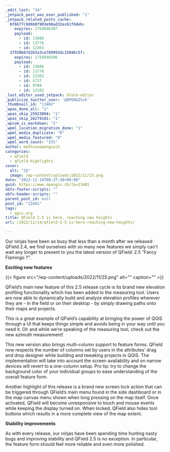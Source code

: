 ```yaml
---
_edit_last: "34"
_jetpack_post_was_ever_published: "1"
_jetpack_related_posts_cache:
  8f6677c9d6b0f903e98ad32ec61f8deb:
    expires: 1759946307
    payload:
      - id: 13686
      - id: 13776
      - id: 12363
  37550b67d263a3ce789993dc25046c5f:
    expires: 1759940306
    payload:
      - id: 13686
      - id: 13776
      - id: 12363
      - id: 4737
      - id: 9700
      - id: 12102
_last_editor_used_jetpack: block-editor
_publicize_twitter_user: '@OPENGISch'
_thumbnail_id: "13402"
_wpas_done_all: "1"
_wpas_skip_25923094: "1"
_wpas_skip_26279181: "1"
_wpcom_is_markdown: "1"
_wpml_location_migration_done: "1"
_wpml_media_duplicate: "0"
_wpml_media_featured: "0"
_wpml_word_count: "331"
author: mathieuopengisch
categories:
  - qfield
  - qfield-highlights
cover:
  alt: "25"
  image: /wp-content/uploads/2022/11/25.png
date: "2022-11-14T09:37:38+00:00"
guid: https://www.opengis.ch/?p=13401
obfx-footer-scripts: ""
obfx-header-scripts: ""
parent_post_id: null
post_id: "13401"
tags:
  - qgis.org
title: QField 2.5 is here, reaching new heights
url: /2022/11/14/qfield-2-5-is-here-reaching-new-heights/

---
```

Our ninjas have been so busy that less than a month after we released QField 2.4, we find ourselves with so many new features we simply can't wait any longer to present to you the latest version of QField: 2.5 "Fancy Flamingo ?”.

**Exciting new features**

{{< figure src="/wp-content/uploads/2022/11/25.png" alt="" caption="" >}}

QField’s main new feature of this 2.5 release cycle is its brand new elevation profiling functionality which has been added to the measuring tool. Users are now able to dynamically build and analyze elevation profiles wherever they are - in the field or on their desktop - by simply drawing paths onto their maps and projects.

This is a great example of QField’s capability at bringing the power of QGIS through a UI that keeps things simple and avoids being in your way until you need it. Oh and while we’re speaking of the measuring tool, check out the new azimuth measurement!

This new version also brings multi-column support to feature forms. QField now respects the number of columns set by users in the attributes’ drag and drop designer while building and tweaking projects in QGIS. The implementation will take into account the screen availability and on narrow devices will revert to a one-column setup. Pro tip: try to change the background color of your individual groups to ease understanding of the overall feature form.

Another highlight of this release is a brand new screen lock action that can be triggered through QField’s main menu found in the side dashboard or in the map canvas menu shown when long pressing on the map itself. Once activated, QField will become unresponsive to touch and mouse events while keeping the display turned on. When locked, QField also hides tool buttons which results in a more complete view of the map extent.

**Stability improvements**

As with every release, our ninjas have been spending time hunting nasty bugs and improving stability and QField 2.5 is no exception. In particular, the feature form should feel more reliable and even more polished.

